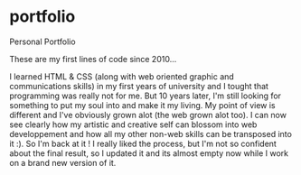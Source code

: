 # portfolio
Personal Portfolio 

These are my first lines of code since 2010...

I learned HTML & CSS (along with web oriented graphic and communications skills) in my first years of university and I tought that programming was really not for me.
But 10 years later, I'm still looking for something to put my soul into and make it my living. 
My point of view is different and I've obviously grown alot (the web grown alot too). 
I can now see clearly how my artistic and creative self can blossom into web developpement and how all my other non-web skills can be transposed into it :).
So I'm back at it ! 
I really liked the process, but I'm not so confident about the final result, so I updated it and its almost empty now while I work on a brand new version of it.
